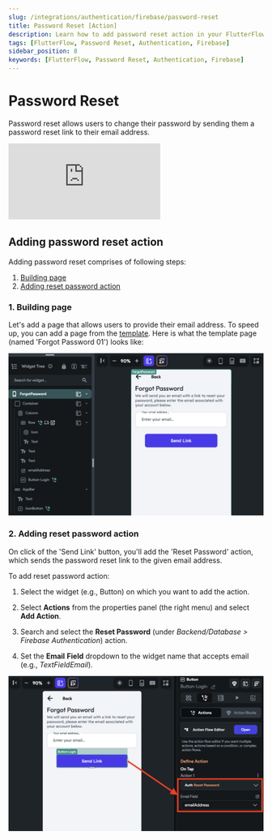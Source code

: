 ```yaml
---
slug: /integrations/authentication/firebase/password-reset
title: Password Reset [Action]
description: Learn how to add password reset action in your FlutterFlow app.
tags: [FlutterFlow, Password Reset, Authentication, Firebase]
sidebar_position: 8
keywords: [FlutterFlow, Password Reset, Authentication, Firebase]
---
```


# Password Reset

Password reset allows users to change their password by sending them a password reset link to their email address.

<div style={{
    position: 'relative',
    paddingBottom: 'calc(56.67989417989418% + 41px)', // Keeps the aspect ratio and additional padding
    height: 0,
    width: '100%'}}>
    <iframe 
        src="https://www.loom.com/embed/ecbcbe948925431da777b6393f8b5b10?sid=07e6bcbe-610a-4b7c-8572-271527cd956c"
        title=""
        style={{
            position: 'absolute',
            top: 0,
            left: 0,
            width: '100%',
            height: '100%',
            colorScheme: 'light'
        }}
        frameborder="0"
        loading="lazy"
        webkitAllowFullScreen
        mozAllowFullScreen
        allowFullScreen
        allow="clipboard-write">
    </iframe>
</div>
<p></p>

## Adding password reset action

Adding password reset comprises of following steps:

1. [Building page](#1-building-page)
2. [Adding reset password action](#2-adding-reset-password-action)

### 1. Building page

Let's add a page that allows users to provide their email address. To speed up, you can add a page from the [template](#). Here is what the template page (named 'Forgot Password 01') looks like:

![password reset build ui](../../imgs/password-reset-build-ui.png)

### 2. Adding reset password action

On click of the 'Send Link' button, you'll add the 'Reset Password' action, which sends the password reset link to the given email address.

To add reset password action:

1. Select the widget (e.g., Button) on which you want to add the action.

2. Select **Actions** from the properties panel (the right menu) and select **Add Action**.
3. Search and select the **Reset Password** (under *Backend/Database > Firebase Authentication*) action.
4. Set the **Email** **Field** dropdown to the widget name that accepts email (e.g., *TextFieldEmail*).

![password reset action](../../imgs/password-reset-action.png)